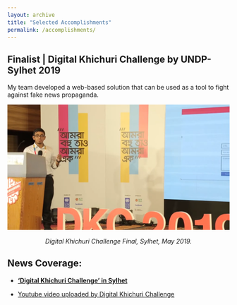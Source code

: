 ```yaml
---
layout: archive
title: "Selected Accomplishments"
permalink: /accomplishments/
---
```


## Finalist | Digital Khichuri Challenge by UNDP- Sylhet 2019
My team developed a web-based solution that can be used as a tool to fight against fake news propaganda.

<div style="text-align:center;" >
    <img src="/images/GourabDKC.png" width=700px/>
    <p style="font-style:italic;"> Digital Khichuri Challenge Final, Sylhet, May 2019.</p>
</div>

## News Coverage:

- **[‘Digital Khichuri Challenge’ in Sylhet](https://www.daily-sun.com/printversion/details/390151)**

- [Youtube video uploaded by Digital Khichuri Challenge](https://www.youtube.com/watch?v=s5XE9VgaB4A&t=64s)